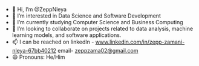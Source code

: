 - 👋 Hi, I’m @ZeppNleya
- 👀 I’m interested in Data Science and Software Development
- 🌱 I’m currently studying Computer Science and Business Computing
- 💞️ I’m looking to collaborate on projects related to data analysis, machine learning models, and software applications.
- 📫 I can be reached on linkedIn - www.linkedin.com/in/zepp-zamani-nleya-67bb40212
email- zeppzama02@gmail.com
- 😄 Pronouns: He/Him

<!---
ZeppNleya/ZeppNleya is a ✨ special ✨ repository because its `README.md` (this file) appears on your GitHub profile.
You can click the Preview link to take a look at your changes.
--->
